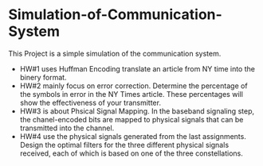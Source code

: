 # Simulation-of-Communication-System
This Project is a simple simulation of the communication system.
- HW#1 uses Huffman Encoding translate an article from NY time into the binery format.
- HW#2 mainly focus on error correction. Determine the percentage of the symbols in error in the NY Times article. These percentages will show the effectiveness of your transmitter. 
- HW#3 is about Phsical Signal Mapping. In the baseband signaling step, the chanel-encoded bits are mapped to physical signals that can be transmitted into the channel.
- HW#4 use the physical signals generated from the last assignments.  Design the optimal filters for the three different physical signals received, each of which is based on one of the three constellations. 
